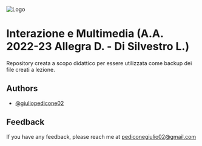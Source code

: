 
![Logo](https://images.squarespace-cdn.com/content/v1/60056c48dfad4a3649200fc0/1613294634908-3HTA3TR74HYYSNEIZSIJ/UniCT-Logo.jpg?format=1000w)


# Interazione e Multimedia (A.A. 2022-23 Allegra D. - Di Silvestro L.)

Repository creata a scopo didattico per essere utilizzata come backup dei file creati a lezione.

## Authors

- [@giuliopedicone02](https://www.github.com/giuliopedicone02)


## Feedback

If you have any feedback, please reach me at pediconegiulio02@gmail.com

